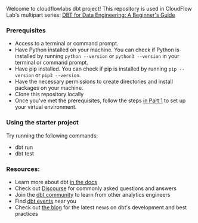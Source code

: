 Welcome to cloudflowlabs dbt project! This repository is used in CloudFlow Lab's multipart series: [DBT for Data Engineering: A Beginner's Guide ](https://www.youtube.com/watch?v=5B4FhKVEvYg)

### Prerequisites

- Access to a terminal or command prompt.
- Have Python installed on your machine. You can check if Python is installed by running `python --version` or `python3 --version` in your terminal or command prompt.
- Have pip installed. You can check if pip is installed by running `pip --version` or `pip3 --version`.
- Have the necessary permissions to create directories and install packages on your machine.
- Clone this repository locally
- Once you've met the prerequisites, follow the steps [in Part 1](https://www.youtube.com/watch?v=5B4FhKVEvYg&list=PLrVIpYK81ITHalkgmzGJzMGexY56xfnPO) to set up your virtual environment.


### Using the starter project

Try running the following commands:
- dbt run
- dbt test


### Resources:
- Learn more about dbt [in the docs](https://docs.getdbt.com/docs/introduction)
- Check out [Discourse](https://discourse.getdbt.com/) for commonly asked questions and answers
- Join the [dbt community](https://getdbt.com/community) to learn from other analytics engineers
- Find [dbt events](https://events.getdbt.com) near you
- Check out [the blog](https://blog.getdbt.com/) for the latest news on dbt's development and best practices
